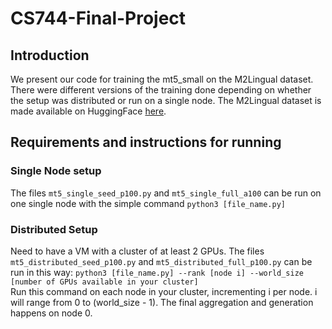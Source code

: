 # CS744-Final-Project

## Introduction
We present our code for training the mt5_small on the M2Lingual dataset. There were different versions of the training done depending on whether the setup was distributed or run on a single node. The M2Lingual dataset is made available on HuggingFace [here](https://huggingface.co/datasets/ServiceNow-AI/M2Lingual).

## Requirements and instructions for running
### Single Node setup
The files `mt5_single_seed_p100.py` and `mt5_single_full_a100` can be run on one single node with the simple command `python3 [file_name.py]`
### Distributed Setup
Need to have a VM with a cluster of at least 2 GPUs. The files `mt5_distributed_seed_p100.py` and `mt5_distributed_full_p100.py` can be run in this way: `python3 [file_name.py] --rank [node i] --world_size [number of GPUs available in your cluster]`   
Run this command on each node in your cluster, incrementing i per node. i  will range from 0 to (world_size - 1). The final aggregation and generation happens on node 0.